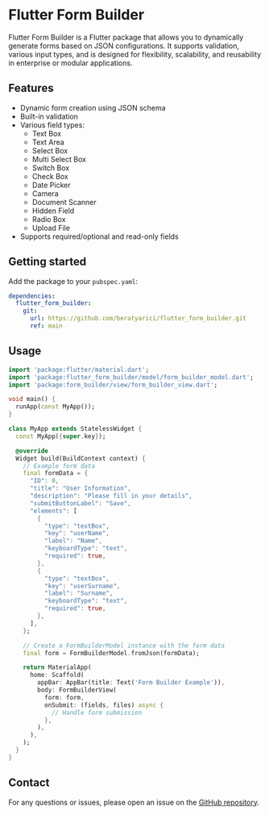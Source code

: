 # Flutter Form Builder

Flutter Form Builder is a Flutter package that allows you to dynamically generate forms based on JSON configurations. It supports validation, various input types, and is designed for flexibility, scalability, and reusability in enterprise or modular applications.

## Features

- Dynamic form creation using JSON schema
- Built-in validation
- Various field types:
  - Text Box
  - Text Area
  - Select Box
  - Multi Select Box
  - Switch Box
  - Check Box
  - Date Picker
  - Camera
  - Document Scanner
  - Hidden Field
  - Radio Box
  - Upload File
- Supports required/optional and read-only fields

## Getting started

Add the package to your `pubspec.yaml`:

```yaml
dependencies:
  flutter_form_builder:
    git:
      url: https://github.com/beratyarici/flutter_form_builder.git
      ref: main
```

## Usage

```dart
import 'package:flutter/material.dart';
import 'package:flutter_form_builder/model/form_builder_model.dart';
import 'package:form_builder/view/form_builder_view.dart';

void main() {
  runApp(const MyApp());
}

class MyApp extends StatelessWidget {
  const MyApp({super.key});

  @override
  Widget build(BuildContext context) {
    // Example form data
    final formData = {
      "ID": 0,
      "title": "User Information",
      "description": "Please fill in your details",
      "submitButtonLabel": "Save",
      "elements": [
        {
          "type": "textBox",
          "key": "userName",
          "label": "Name",
          "keyboardType": "text",
          "required": true,
        },
        {
          "type": "textBox",
          "key": "userSurname",
          "label": "Surname",
          "keyboardType": "text",
          "required": true,
        },
      ],
    };

    // Create a FormBuilderModel instance with the form data
    final form = FormBuilderModel.fromJson(formData);

    return MaterialApp(
      home: Scaffold(
        appBar: AppBar(title: Text('Form Builder Example')),
        body: FormBuilderView(
          form: form,
          onSubmit: (fields, files) async {
            // Handle form submission
          },
        ),
      ),
    );
  }
}
```

## Contact
For any questions or issues, please open an issue on the [GitHub repository](https://github.com/beratyarici/flutter_form_builder/issues).